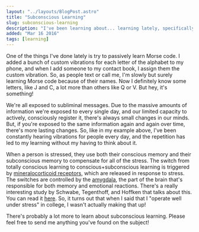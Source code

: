 ```yaml
---
layout: "../layouts/BlogPost.astro"
title: "Subconscious Learning"
slug: subconscious-learning
description: "I've been learning about... learning lately, specifically subconscious learning. Here's what I've found!"
added: "Mar 16 2016"
tags: [learning] 
---
```


One of the things I've done lately is try to passively learn Morse code. I added
a bunch of custom vibrations for each letter of the alphabet to my phone, and
when I add someone to my contact book, I assign them the custom vibration. So,
as people text or call me, I'm slowly but surely learning Morse code because of
their names. Now I definitely know some letters, like J and C, a lot more than
others like Q or V. But hey, it's something!

We're all exposed to subliminal messages. Due to the massive amounts of
information we're exposed to every single day, and our limited capacity to
actively, consciously register it, there's always small changes in our minds.
But, if you're exposed to the same information again and again over time,
there's more lasting changes. So, like in my example above, I've been constantly
hearing vibrations for people every day, and the repetition has led to my
learning without my having to think about it.

When a person is stressed, they use both their conscious memory and their
subconscious memory to compensate for all of the stress. The switch from totally
conscious learning to conscious+subconscious learning is triggered by
[mineralocorticoid receptors](http://en.wikipedia.org/wiki/Mineralocorticoid_receptor),
which are released in response to stress. The switches are controlled by the
[amygdala](http://en.wikipedia.org/wiki/Amygdala), the part of the brain that's
responsible for both memory and emotional reactions. There's a really
interesting study by Schwabe, Tegenthoff, and Hoffken that talks about this. You
can read it [here](http://www.biologicalpsychiatryjournal.com/article/S0006-3223(13)00513-1/abstract).
So, it turns out that when I said that I "operate well under stress" in college,
I wasn't actually making that up!

There's probably a lot more to learn about subconscious learning. Please feel
free to send me anything you've found on the subject!
